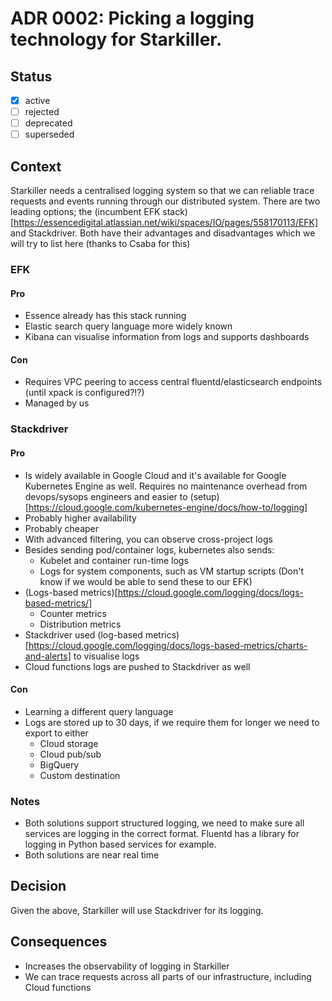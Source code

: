 <!-- File format adr/adr-0000-project-keyword.md -->

# ADR 0002: Picking a logging technology for Starkiller.

## Status

- [x] active
- [ ] rejected
- [ ] deprecated
- [ ] superseded

## Context

Starkiller needs a centralised logging system so that we can reliable trace requests and events running through our
distributed system. There are two leading options; the (incumbent EFK stack)[https://essencedigital.atlassian.net/wiki/spaces/IO/pages/558170113/EFK]
and Stackdriver. Both have their advantages and disadvantages which we will try to list here (thanks to Csaba for this)

### EFK

#### Pro

- Essence already has this stack running
- Elastic search query language more widely known
- Kibana can visualise information from logs and supports dashboards

#### Con

- Requires VPC peering to access central fluentd/elasticsearch endpoints (until xpack is configured?!?)
- Managed by us

### Stackdriver

#### Pro

- Is widely available in Google Cloud and it's available for Google Kubernetes Engine as well. Requires no maintenance overhead from devops/sysops engineers and easier to (setup)[https://cloud.google.com/kubernetes-engine/docs/how-to/logging]
- Probably higher availability
- Probably cheaper
- With advanced filtering, you can observe cross-project logs
- Besides sending pod/container logs, kubernetes also sends:
  - Kubelet and container run-time logs
  - Logs for system components, such as VM startup scripts (Don't know if we would be able to send these to our EFK)
- (Logs-based metrics)[https://cloud.google.com/logging/docs/logs-based-metrics/]
  - Counter metrics
  - Distribution metrics
- Stackdriver used (log-based metrics)[https://cloud.google.com/logging/docs/logs-based-metrics/charts-and-alerts] to visualise logs
- Cloud functions logs are pushed to Stackdriver as well

#### Con

- Learning a different query language
- Logs are stored up to 30 days, if we require them for longer we need to export to either
  - Cloud storage
  - Cloud pub/sub
  - BigQuery
  - Custom destination

### Notes

- Both solutions support structured logging, we need to make sure all services are logging in the correct format. Fluentd has a library for logging in Python based services for example.
- Both solutions are near real time

## Decision

Given the above, Starkiller will use Stackdriver for its logging.

## Consequences

- Increases the observability of logging in Starkiller
- We can trace requests across all parts of our infrastructure, including Cloud functions
